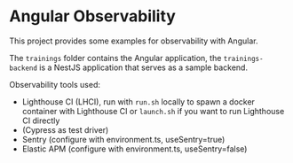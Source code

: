 # Angular Observability

This project provides some examples for observability with Angular.

The `trainings` folder contains the Angular application, the `trainings-backend` is a NestJS application that serves as a sample backend.

Observability tools used:

* Lighthouse CI (LHCI), run with `run.sh` locally to spawn a docker container with Lighthouse CI or `launch.sh` if you want to run Lighthouse CI directly
* (Cypress as test driver)
* Sentry (configure with environment.ts, useSentry=true)
* Elastic APM (configure with environment.ts, useSentry=false)
